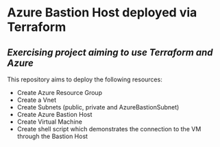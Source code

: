 # Azure Bastion Host deployed via Terraform 

## _Exercising project aiming to use Terraform and Azure_

This repository aims to deploy the following resources:
* Create Azure Resource Group
* Create a Vnet
* Create Subnets (public, private and AzureBastionSubnet)
* Create Azure Bastion Host
* Create Virtual Machine
* Create shell script which demonstrates the connection to the VM through the Bastion Host 

